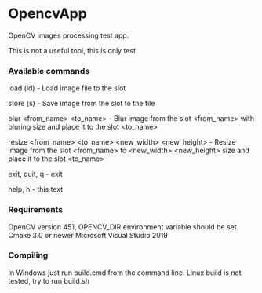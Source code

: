 # OpencvApp

OpenCV images processing test app.

This is not a useful tool, this is only test.

### Available commands 

load (ld)  <name> <filename> - Load image file <filename> to the slot <name>

store (s)  <name> <filename> - Save image from the slot <name> to the file <filename>

blur <from_name> <to_name> <size> - Blur image from the slot <from_name> with bluring size <size> and place it to the slot <to_name>

resize <from_name> <to_name> <new_width> <new_height> - Resize image from the slot <from_name> to <new_width> <new_height> size and place it to the slot <to_name>

exit, quit, q - exit

help, h - this text


### Requirements

OpenCV version 451, OPENCV_DIR environment variable should be set.
Cmake 3.0 or newer
Microsoft Visual Studio 2019

### Compiling

In Windows just run build.cmd from the command line.
Linux build is not tested, try to run build.sh



